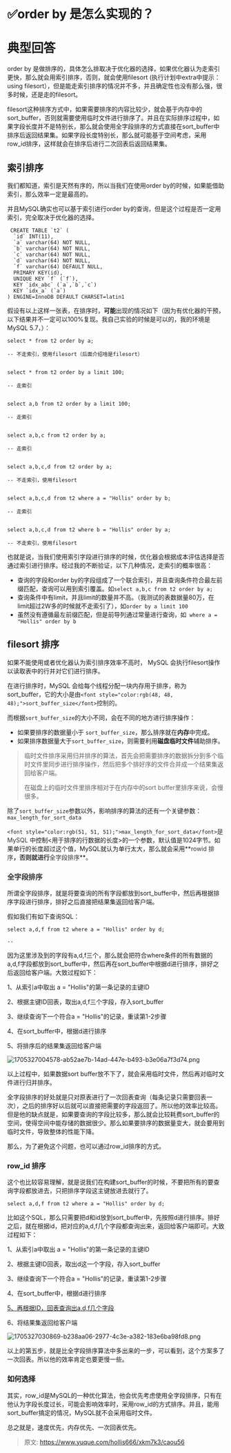 # ✅order by 是怎么实现的？

# 典型回答


order by 是做排序的，具体怎么排取决于优化器的选择，如果优化器认为走索引更快，那么就会用索引排序，否则，就会使用filesort (执行计划中extra中提示：using filesort），但是能走索引排序的情况并不多，并且确定性也没有那么强，很多时候，还是走的filesort。



filesort这种排序方式中，如果需要排序的内容比较少，就会基于内存中的sort_buffer，否则就需要使用临时文件进行排序了。并且在实际排序过程中，如果字段长度并不是特别长，那么就会使用全字段排序的方式直接在sort_buffer中排序后返回结果集。如果字段长度特别长，那么就可能基于空间考虑，采用row_id排序，这样就会在排序后进行二次回表后返回结果集。



## 索引排序


我们都知道，索引是天然有序的，所以当我们在使用order by的时候，如果能借助索引，那么效率一定是最高的。



并且MySQL确实也可以基于索引进行order by的查询，但是这个过程是否一定用索引，完全取决于优化器的选择。



```plain
 CREATE TABLE `t2` (          
  `id` INT(11),
  `a` varchar(64) NOT NULL,                                                                                                                                                          
  `b` varchar(64) NOT NULL,                                                                                                                                                          
  `c` varchar(64) NOT NULL,                                                                                                                                                          
  `d` varchar(64) NOT NULL,                                                                                                                                                          
  `f` varchar(64) DEFAULT NULL,    
  PRIMARY KEY(id),
  UNIQUE KEY `f` (`f`),                                                                                                                                                              
  KEY `idx_abc` (`a`,`b`,`c`)         
  KEY `idx_a` (`a`)    
) ENGINE=InnoDB DEFAULT CHARSET=latin1
```



假设有以上这样一张表，在排序时，**可能**出现的情况如下（因为有优化器的干预，以下结果并不一定可以100%复现。我自己实验的时候是可以的，我的环境是MySQL 5.7，）：



```plain
select * from t2 order by a;

-- 不走索引，使用filesort（后面介绍啥是filesort）


select * from t2 order by a limit 100;

-- 走索引


select a,b from t2 order by a limit 100;

-- 走索引


select a,b,c from t2 order by a;

-- 走索引


select a,b,c,d from t2 order by a;

-- 不走索引，使用filesort


select a,b,c,d from t2 where a = "Hollis" order by b;

-- 走索引


select a,b,c,d from t2 where b = "Hollis" order by a;

-- 不走索引，使用filesort

```



也就是说，当我们使用索引字段进行排序的时候，优化器会根据成本评估选择是否通过索引进行排序。经过我的不断验证，以下几种情况，走索引的概率很高：



+ 查询的字段和order by的字段组成了一个联合索引，并且查询条件符合最左前缀匹配，查询可以用到索引覆盖。如`select a,b,c from t2 order by a;`
+ 查询条件中有limit，并且limit的数量并不高。（我测试的表数据量80万，在limit超过2W多的时候就不走索引了），如`order by a limit 100`
+ 虽然没有遵循最左前缀匹配，但是前导列通过常量进行查询，如` where a = "Hollis" order by b`



## filesort 排序


如果不能使用或者优化器认为索引排序效率不高时， MySQL 会执行filesort操作以读取表中的行并对它们进行排序。



在进行排序时，MySQL 会给每个线程分配一块内存用于排序，称为 sort_buffer，它的大小是由`<font style="color:rgb(48, 48, 48);">sort_buffer_size</font>`<font style="color:rgb(48, 48, 48);">控制的。</font>

<font style="color:rgb(48, 48, 48);"></font>

而根据`sort_buffer_size`的大小不同，会在不同的地方进行排序操作：

+ 如果要排序的数据量小于 `sort_buffer_size`，那么排序就在**内存**中完成。
+ 如果排序数据量大于`sort_buffer_size`，则需要利用**磁盘临时文件**辅助排序。



> 临时文件排序采用归并排序的算法，首先会把需要排序的数据拆分到多个临时文件里同步进行排序操作，然后把多个排好序的文件合并成一个结果集返回给客户端。
>
> 在磁盘上的临时文件里排序相对于在内存中的sort buffer里排序来说，会慢很多。
>



除了`sort_buffer_size`参数以外，影响排序的算法的还有一个关键参数：`max_length_for_sort_data`



`<font style="color:rgb(51, 51, 51);">max_length_for_sort_data</font>`<font style="color:rgb(51, 51, 51);">是 MySQL</font> 中控制<用于排序的行数据的长度>的一个参数，默认值是1024字节。如果单行的长度超过这个值，MySQL就认为单行太大，那么就会采用**<font style="color:rgb(51, 51, 51);">rowid 排序</font>**<font style="color:rgb(51, 51, 51);">，否则就进行</font>**<font style="color:rgb(51, 51, 51);">全字段排序</font>**<font style="color:rgb(51, 51, 51);">。</font>

<font style="color:rgb(51, 51, 51);"></font>

### <font style="color:rgb(51, 51, 51);">全字段排序</font>


所谓全字段排序，就是将要查询的所有字段都放到sort_buffer中，然后再根据排序字段进行排序，排好之后直接把结果集返回给客户端。



假如我们有如下查询SQL：



```plain
select a,d,f from t2 where a = "Hollis" order by d;

-- 
```



因为这里涉及到的字段有a,d,f三个，那么就会把符合where条件的所有数据的a,d,f字段都放到sort_buffer中，然后再在sort_buffer中根据d进行排序，排好之后返回给客户端。大致过程如下：



1、从索引a中取出 a = "Hollis"的第一条记录的主键ID

2、根据主键ID回表，取出a,d,f三个字段，存入sort_buffer

3、继续查询下一个符合a = "Hollis"的记录，重读第1-2步骤

4、在sort_buffer中，根据d进行排序

5、将排序后的结果集返回给客户端



![1705327004578-ab52ae7b-14ad-447e-b493-b3e06a7f3d74.png](./img/TKu6Z6UxF3jPMNZG/1705327004578-ab52ae7b-14ad-447e-b493-b3e06a7f3d74-622776.png)



以上过程中，如果数据sort buffer放不下了，就会采用临时文件，然后再对临时文件进行归并排序。



全字段排序的好处就是只对原表进行了一次回表查询（每条记录只需要回表一次），之后的排序好以后就可以直接把需要的字段返回了。所以他的效率比较高。但是他的缺点就是，如果要查询的字段比较多，那么就会比较耗费sort_buffer的空间，使得空间中能存储的数据很少。那么如果要排序的数据量变大，就会要用到临时文件，导致整体的性能下降。



那么，为了避免这个问题，也可以通过row_id排序的方式。



### row_id 排序


这个也比较容易理解，就是说我们在构建sort_buffer的时候，不要把所有的要查询字段都放进去，只把排序字段这主键放进去就行了。



```plain
select a,d,f from t2 where a = "Hollis" order by d;
```



比如这个SQL，那么只需要把d和id放到sort_buffer中，先按照d进行排序。排好之后，就在根据id，把对应的a,d,f几个字段都查询出来，返回给客户端即可。大致过程如下：



1、从索引a中取出 a = "Hollis"的第一条记录的主键ID

2、根据主键ID回表，取出d这一个字段，存入sort_buffer

3、继续查询下一个符合a = "Hollis"的记录，重读第1-2步骤

4、在sort_buffer中，根据d进行排序

<u>5、再根据ID，回表查询出a,d,f几个字段</u>

6、将结果集返回给客户端



![1705327030869-b238aa06-2977-4c3e-a382-183e6ba98fd8.png](./img/TKu6Z6UxF3jPMNZG/1705327030869-b238aa06-2977-4c3e-a382-183e6ba98fd8-153369.png)



以上的第五步，就是比全字段排序算法中多出来的一步，可以看到，这个方案多了一次回表。所以他的效率肯定也要更慢一些。



### 如何选择


其实，row_id是MySQL的一种优化算法，他会优先考虑使用全字段排序，只有在他认为字段长度过长，可能会影响效率时，采用row_id的方式排序。并且，能用sort_buffer搞定的情况，MySQL就不会采用临时文件。



总之就是，速度优先，内存优先、一次回表优先。  




> 原文: <https://www.yuque.com/hollis666/xkm7k3/caou56>